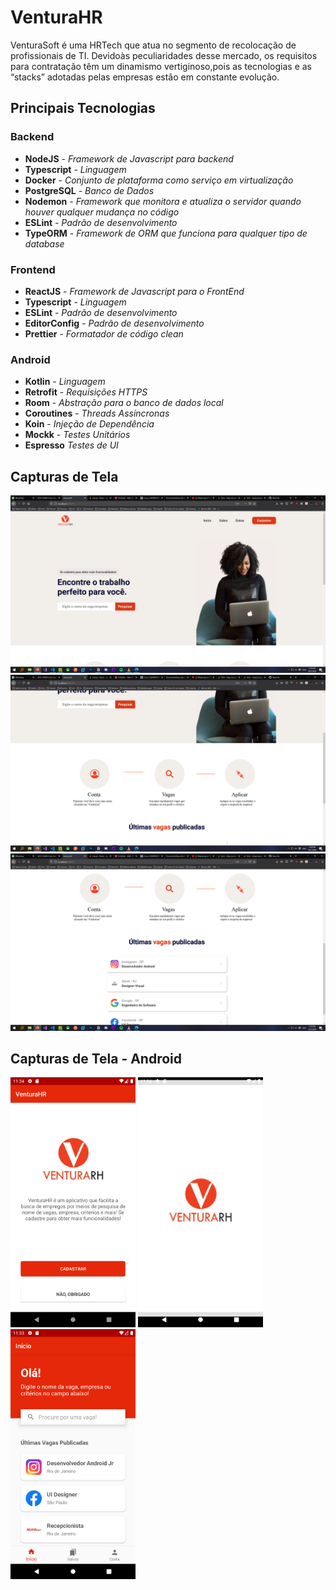 # VenturaHR
VenturaSoft é uma HRTech que atua no segmento de recolocação de profissionais de TI. Devidoàs peculiaridades desse mercado, 
os requisitos para contratação têm um dinamismo vertiginoso,pois as tecnologias e as “stacks” adotadas pelas empresas estão em constante evolução.

## Principais Tecnologias

### Backend
- **NodeJS** - _Framework de Javascript para backend_
- **Typescript** - _Linguagem_
- **Docker** - _Conjunto de plataforma como serviço em virtualização_
- **PostgreSQL** - _Banco de Dados_
- **Nodemon** - _Framework que monitora e atualiza o servidor quando houver qualquer mudança no código_
- **ESLint** - _Padrão de desenvolvimento_
- **TypeORM** - _Framework de ORM que funciona para qualquer tipo de database_

### Frontend
- **ReactJS** - _Framework de Javascript para o FrontEnd_
- **Typescript** - _Linguagem_
- **ESLint** - _Padrão de desenvolvimento_
- **EditorConfig** - _Padrão de desenvolvimento_
- **Prettier** - _Formatador de código clean_

### Android
- **Kotlin** - _Linguagem_
- **Retrofit** - _Requisições HTTPS_
- **Room** - _Abstração para o banco de dados local_
- **Coroutines** - _Threads Assíncronas_
- **Koin** - _Injeção de Dependência_
- **Mockk** - _Testes Unitários_
- **Espresso** _Testes de UI_

## Capturas de Tela
<img src="/images/venturahr1.png" width="700">
<img src="/images/venturahr2.png" width="700">
<img src="/images/venturahr3.png" width="700">

## Capturas de Tela - Android
<img src="/images/android1.png" width="200"> <img src="/images/android2.png" width="200"> <img src="/images/android3.png" width="200">


